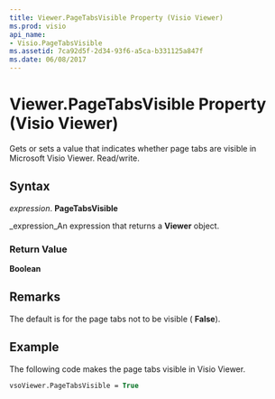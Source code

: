 ```yaml
---
title: Viewer.PageTabsVisible Property (Visio Viewer)
ms.prod: visio
api_name:
- Visio.PageTabsVisible
ms.assetid: 7ca92d5f-2d34-93f6-a5ca-b331125a847f
ms.date: 06/08/2017
---
```



# Viewer.PageTabsVisible Property (Visio Viewer)

Gets or sets a value that indicates whether page tabs are visible in Microsoft Visio Viewer. Read/write.


## Syntax

 _expression_. **PageTabsVisible**

 _expression_An expression that returns a **Viewer** object.


### Return Value

 **Boolean**


## Remarks

The default is for the page tabs not to be visible ( **False**).


## Example

The following code makes the page tabs visible in Visio Viewer.


```vb
vsoViewer.PageTabsVisible = True
```


